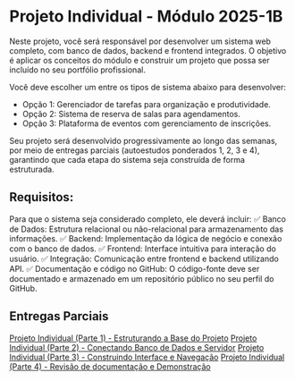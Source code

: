 # Projeto Individual - Módulo 2025-1B
Neste projeto, você será responsável por desenvolver um sistema web completo, com banco de dados, backend e frontend integrados. O objetivo é aplicar os conceitos do módulo e construir um projeto que possa ser incluído no seu portfólio profissional.

Você deve escolher um entre os tipos de sistema abaixo para desenvolver:
- Opção 1: Gerenciador de tarefas para organização e produtividade.
- Opção 2: Sistema de reserva de salas para agendamentos. 
- Opção 3: Plataforma de eventos com gerenciamento de inscrições. 

Seu projeto será desenvolvido progressivamente ao longo das semanas, por meio de entregas parciais (autoestudos ponderados 1, 2, 3 e 4), garantindo que cada etapa do sistema seja construída de forma estruturada.

## Requisitos:
Para que o sistema seja considerado completo, ele deverá incluir:
 ✅ Banco de Dados: Estrutura relacional ou não-relacional para armazenamento das informações.
 ✅ Backend: Implementação da lógica de negócio e conexão com o banco de dados.
 ✅ Frontend: Interface intuitiva para interação do usuário.
 ✅ Integração: Comunicação entre frontend e backend utilizando API.
 ✅ Documentação e código no GitHub: O código-fonte deve ser documentado e armazenado em um repositório público no seu perfil do GitHub.

 ## Entregas Parciais

[Projeto Individual (Parte 1) - Estruturando a Base do Projeto](/projeto-individual-20251b/ponderada1.md)
[Projeto Individual (Parte 2) - Conectando Banco de Dados e Servidor](/projeto-individual-20251b/ponderada2.md)
[Projeto Individual (Parte 3) - Construindo Interface e Navegação](/projeto-individual-20251b/ponderada2.md)
[Projeto Individual (Parte 4) -  Revisão de documentação e Demonstração ](/projeto-individual-20251b/ponderada4.md)